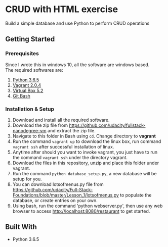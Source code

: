 # CRUD with HTML exercise

Build a simple database and use Python to perform CRUD operations

## Getting Started

### Prerequisites

Since I wrote this in windows 10, all the software are windows based.  
The required softwares are:

1. [Python 3.6.5](https://wiki.python.org/moin/BeginnersGuide/Download)
2. [Vagrant 2.0.4](https://www.vagrantup.com/downloads.html)
3. [Virtual Box 5.2](https://www.virtualbox.org/wiki/Downloads)
4. [Git Bash](https://git-scm.com/downloads)

### Installation & Setup

1. Download and install all the required software.
2. Download the zip file from <https://github.com/udacity/fullstack-nanodegree-vm> and extract the zip file.
3. Navigate to this folder in Bash using `cd`. Change directory to <b>vagrant</b>
4. Run the command `vagrant up` to download the linux box, run command `vagrant ssh` after successful installation of linux.
5. Anytime after should you want to invoke vagrant, you just have to run the command `vagrant ssh` under the directory vagrant.
5. Download the files in this repository, unzip and place this folder under vagrant.
6. Run the command `python database_setup.py`, a new database will be setup for you.
7. You can download lotsofmenus.py file from <https://github.com/udacity/Full-Stack-Foundations/blob/master/Lesson_1/lotsofmenus.py> to populate the database, or create entries on your own.
8. Using bash, run the command 'python webserver.py', then use any web browser to access <http://localhost:8080/restaurant> to get started.


## Built With

* Python 3.6.5
